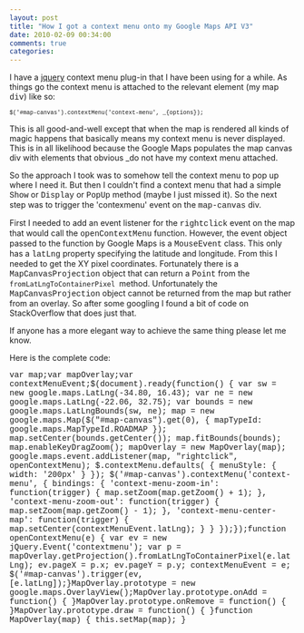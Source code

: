 ```yaml
---
layout: post
title: "How I got a context menu onto my Google Maps API V3"
date: 2010-02-09 00:34:00
comments: true
categories: 
---
```


I have a <a href="http://www.jquery.com">jquery</a> context menu plug-in that I have been using for a while. As things go the context menu is attached to the relevant element (my map <span style="font-family: courier new,courier;">div</span>) like so:

<span style="font-size: x-small;"><span style="font-family: courier new,courier;">$('#map-canvas').contextMenu('context-menu', _{options});</span></span>

This is all good-and-well except that when the map is rendered all kinds of magic happens that basically means my context menu is never displayed. This is in all likelihood because the Google Maps populates the map canvas div with elements that obvious _do not have my context menu attached.

So the approach I took was to somehow tell the context menu to pop up where I need it. But then I couldn't find a context menu that had a simple <span style="font-family: courier new,courier;">Show</span> or <span style="font-family: courier new,courier;">Display</span> or <span style="font-family: courier new,courier;">PopUp</span> method (maybe I just missed it). So the next step was to trigger the 'contexmenu' event on the <span style="font-family: courier new,courier;">map-canvas</span> div.

First I needed to add an event listener for the <span style="font-family: courier new,courier;">rightclick</span> event on the map that would call the <span style="font-family: courier new,courier;">openContextMenu</span> function. However, the event object passed to the function by Google Maps is a <span style="font-family: courier new,courier;">MouseEvent</span> class. This only has a <span style="font-family: courier new,courier;">latLng</span> property specifying the latitude and longitude. From this I needed to get the XY pixel coordinates. Fortunately there is a <span style="font-family: courier new,courier;">MapCanvasProjection</span> object that can return a <span style="font-family: courier new,courier;">Point</span> from the <code>fromLatLngToContainerPixel </code>method. Unfortunately the <span style="font-family: courier new,courier;">MapCanvasProjection</span> object cannot be returned from the map but rather from an overlay. So after some googling I found a bit of code on StackOverflow that does just that.

If anyone has a more elegant way to achieve the same thing please let me know.

Here is the complete code:

<span style="font-family: courier new,courier;">var map;var mapOverlay;var contextMenuEvent;$(document).ready(function() { var sw = new google.maps.LatLng(-34.80, 16.43); var ne = new google.maps.LatLng(-22.06, 32.75); var bounds = new google.maps.LatLngBounds(sw, ne); map = new google.maps.Map($("#map-canvas").get(0), { mapTypeId: google.maps.MapTypeId.ROADMAP }); map.setCenter(bounds.getCenter()); map.fitBounds(bounds); map.enableKeyDragZoom(); mapOverlay = new MapOverlay(map); google.maps.event.addListener(map, "rightclick", openContextMenu); $.contextMenu.defaults( { menuStyle: { width: '200px' } }); $('#map-canvas').contextMenu('context-menu', { bindings: { 'context-menu-zoom-in': function(trigger) { map.setZoom(map.getZoom() + 1); }, 'context-menu-zoom-out': function(trigger) { map.setZoom(map.getZoom() - 1); }, 'context-menu-center-map': function(trigger) { map.setCenter(contextMenuEvent.latLng); } } });});function openContextMenu(e) { var ev = new jQuery.Event('contextmenu'); var p = mapOverlay.getProjection().fromLatLngToContainerPixel(e.latLng); ev.pageX = p.x; ev.pageY = p.y;  contextMenuEvent = e; $('#map-canvas').trigger(ev, [e.latLng]);}MapOverlay.prototype = new google.maps.OverlayView();MapOverlay.prototype.onAdd = function() { }MapOverlay.prototype.onRemove = function() { }MapOverlay.prototype.draw = function() { }function MapOverlay(map) { this.setMap(map); }</span>
